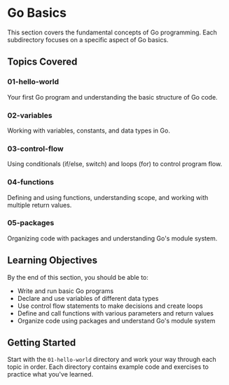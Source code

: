# Go Basics

This section covers the fundamental concepts of Go programming. Each subdirectory focuses on a specific aspect of Go basics.

## Topics Covered

### 01-hello-world

Your first Go program and understanding the basic structure of Go code.

### 02-variables

Working with variables, constants, and data types in Go.

### 03-control-flow

Using conditionals (if/else, switch) and loops (for) to control program flow.

### 04-functions

Defining and using functions, understanding scope, and working with multiple return values.

### 05-packages

Organizing code with packages and understanding Go's module system.

## Learning Objectives

By the end of this section, you should be able to:

- Write and run basic Go programs
- Declare and use variables of different data types
- Use control flow statements to make decisions and create loops
- Define and call functions with various parameters and return values
- Organize code using packages and understand Go's module system

## Getting Started

Start with the `01-hello-world` directory and work your way through each topic in order. Each directory contains example code and exercises to practice what you've learned.
